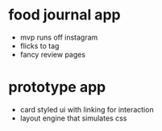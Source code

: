 # food journal app  #
- mvp runs off instagram
- flicks to tag
- fancy review pages

# prototype app  #
- card styled ui with linking for interaction
- layout engine that simulates css

